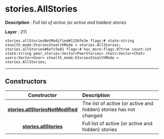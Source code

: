 # stories.AllStories

**Description** : *Full list of active (or active and hidden) stories*

**Layer** : 211

```tl
stories.allStoriesNotModified#1158fe3e flags:# state:string stealth_mode:StoriesStealthMode = stories.AllStories;
stories.allStories#6efc5e81 flags:# has_more:flags.0?true count:int state:string peer_stories:Vector<PeerStories> chats:Vector<Chat> users:Vector<User> stealth_mode:StoriesStealthMode = stories.AllStories;
```

---

## Constructors

| Constructor | Description |
| :---: | :--- |
| [**stories.allStoriesNotModified**](constructor/stories.allStoriesNotModified) | The list of active (or active and hidden) stories has not changed |
| [**stories.allStories**](constructor/stories.allStories) | Full list of active (or active and hidden) stories |